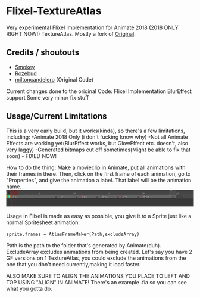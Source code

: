 # Flixel-TextureAtlas
 
 Very experimental Flixel implementation for Animate 2018 (2018 ONLY RIGHT NOW!) TextureAtlas. Mostly a fork of [Original](https://github.com/miltoncandelero/OpenFLAnimateAtlas).

 ## Credits / shoutouts

 - [Smokey](https://twitter.com/Smokey_5_)
 - [Rozebud](https://twitter.com/helpme_thebigt)
 - [miltoncandelero](https://github.com/miltoncandelero) (Original Code)

 Current changes done to the original Code:
 Flixel Implementation
 BlurEffect support
 Some very minor fix stuff

  ## Usage/Current Limitations

  This is a very early build, but it works(kinda), so there's a few limitations, including:
  -Animate 2018 Only (i don't fucking know why)
  -Not all Animate Effects are working yet(BlurEffect works, but GlowEffect etc. doesn't, also very laggy)
  -Generated bitmaps cut off sometimes(Might be able to fix that soon) - FIXED NOW!

  How to do the thing:
  Make a movieclip in Animate, put all animations with their frames in there. Then, click on the first frame of each animation, go to "Properties", and give the animation a label. That label will be the animation name.
  ![](/art/instruction1.PNG)

  Usage in Flixel is made as easy as possible, you give it to a Sprite just like a normal Spritesheet animation:

 `sprite.frames = AtlasFrameMaker(Path,excludeArray)`
 
 Path is the path to the folder that's generated by Animate(duh).
 ExcludeArray excludes animations from being created. Let's say you have 2 GF versions on 1 TextureAtlas, you could exclude the animations from the one that you don't need currently,making it load faster.

 ALSO MAKE SURE TO ALIGN THE ANIMATIONS YOU PLACE TO LEFT AND TOP USING "ALIGN" IN ANIMATE! There's an example .fla so you can see what you gotta do.

    
